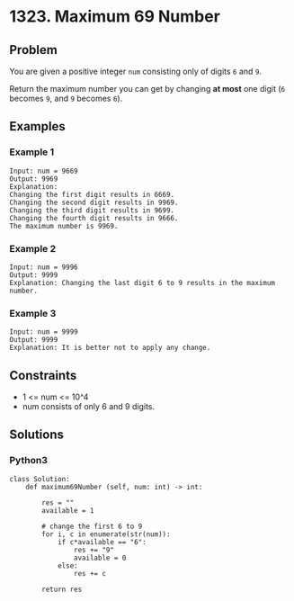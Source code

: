 # 1323. Maximum 69 Number

## Problem

You are given a positive integer `num` consisting only of digits `6` and `9`.

Return the maximum number you can get by changing **at most** one digit (`6` becomes `9`, and `9` becomes `6`).

## Examples

### Example 1

```
Input: num = 9669
Output: 9969
Explanation: 
Changing the first digit results in 6669.
Changing the second digit results in 9969.
Changing the third digit results in 9699.
Changing the fourth digit results in 9666.
The maximum number is 9969.
```

### Example 2

```
Input: num = 9996
Output: 9999
Explanation: Changing the last digit 6 to 9 results in the maximum number.
```

### Example 3

```
Input: num = 9999
Output: 9999
Explanation: It is better not to apply any change.
```

## Constraints

* 1 <= num <= 10^4
* num consists of only 6 and 9 digits.

## Solutions

### Python3

```
class Solution:
    def maximum69Number (self, num: int) -> int:
        
        res = ""
        available = 1
        
        # change the first 6 to 9
        for i, c in enumerate(str(num)):
            if c*available == "6":
                res += "9"
                available = 0
            else:
                res += c
        
        return res
```
